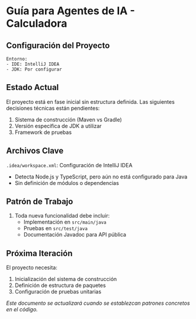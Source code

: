 # Guía para Agentes de IA - Calculadora

## Configuración del Proyecto
```
Entorno:
- IDE: IntelliJ IDEA
- JDK: Por configurar
```

## Estado Actual
El proyecto está en fase inicial sin estructura definida. Las siguientes decisiones técnicas están pendientes:

1. Sistema de construcción (Maven vs Gradle)
2. Versión específica de JDK a utilizar
3. Framework de pruebas

## Archivos Clave
`.idea/workspace.xml`: Configuración de IntelliJ IDEA
- Detecta Node.js y TypeScript, pero aún no está configurado para Java
- Sin definición de módulos o dependencias

## Patrón de Trabajo
1. Toda nueva funcionalidad debe incluir:
   - Implementación en `src/main/java`
   - Pruebas en `src/test/java`
   - Documentación Javadoc para API pública

## Próxima Iteración
El proyecto necesita:
1. Inicialización del sistema de construcción
2. Definición de estructura de paquetes
3. Configuración de pruebas unitarias

*Este documento se actualizará cuando se establezcan patrones concretos en el código.*